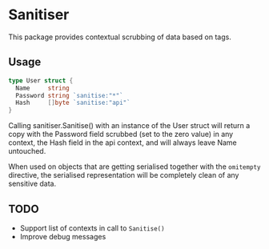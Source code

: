 # Sanitiser

This package provides contextual scrubbing of data based on tags.

## Usage

```go
type User struct {
  Name     string
  Password string `sanitise:"*"`
  Hash     []byte `sanitise:"api"`
}
```

Calling sanitiser.Sanitise() with an instance of the User struct will return a copy with the Password field scrubbed (set to the zero value) in any context, the Hash field in the api context, and will always leave Name untouched.

When used on objects that are getting serialised together with the `omitempty` directive, the serialised representation will be completely clean of any sensitive data.

## TODO
* Support list of contexts in call to `Sanitise()`
* Improve debug messages

